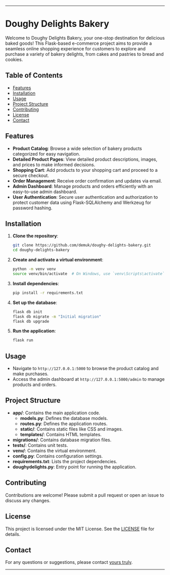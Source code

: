 ---

# Doughy Delights Bakery

Welcome to Doughy Delights Bakery, your one-stop destination for delicious baked goods! This Flask-based e-commerce project aims to provide a seamless online shopping experience for customers to explore and purchase a variety of bakery delights, from cakes and pastries to bread and cookies.

## Table of Contents

- [Features](#features)
- [Installation](#installation)
- [Usage](#usage)
- [Project Structure](#project-structure)
- [Contributing](#contributing)
- [License](#license)
- [Contact](#contact)

## Features

- **Product Catalog**: Browse a wide selection of bakery products categorized for easy navigation.
- **Detailed Product Pages**: View detailed product descriptions, images, and prices to make informed decisions.
- **Shopping Cart**: Add products to your shopping cart and proceed to a secure checkout.
- **Order Management**: Receive order confirmation and updates via email.
- **Admin Dashboard**: Manage products and orders efficiently with an easy-to-use admin dashboard.
- **User Authentication**: Secure user authentication and authorization to protect customer data using Flask-SQLAlchemy and Werkzeug for password hashing.

## Installation

1. **Clone the repository**:
    ```bash
    git clone https://github.com/demuk/doughy-delights-bakery.git
    cd doughy-delights-bakery
    ```

2. **Create and activate a virtual environment**:
    ```bash
    python -m venv venv
    source venv/bin/activate  # On Windows, use `venv\Scripts\activate`
    ```

3. **Install dependencies**:
    ```bash
    pip install -r requirements.txt
    ```

4. **Set up the database**:
    ```bash
    flask db init
    flask db migrate -m "Initial migration"
    flask db upgrade
    ```

5. **Run the application**:
    ```bash
    flask run
    ```

## Usage

- Navigate to `http://127.0.0.1:5000` to browse the product catalog and make purchases.
- Access the admin dashboard at `http://127.0.0.1:5000/admin` to manage products and orders.

## Project Structure

- **app/**: Contains the main application code.
  - **models.py**: Defines the database models.
  - **routes.py**: Defines the application routes.
  - **static/**: Contains static files like CSS and images.
  - **templates/**: Contains HTML templates.
- **migrations/**: Contains database migration files.
- **tests/**: Contains unit tests.
- **venv/**: Contains the virtual environment.
- **config.py**: Contains configuration settings.
- **requirements.txt**: Lists the project dependencies.
- **doughydelights.py**: Entry point for running the application.

## Contributing

Contributions are welcome! Please submit a pull request or open an issue to discuss any changes.

## License

This project is licensed under the MIT License. See the [LICENSE](LICENSE) file for details.

## Contact

For any questions or suggestions, please contact [yours truly](mailto:kiptoodenns@gmail.com).

---